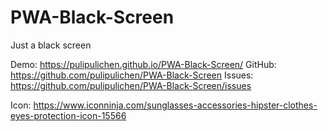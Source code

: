 # PWA-Black-Screen
Just a black screen

Demo: https://pulipulichen.github.io/PWA-Black-Screen/
GitHub: https://github.com/pulipulichen/PWA-Black-Screen
Issues: https://github.com/pulipulichen/PWA-Black-Screen/issues

Icon: https://www.iconninja.com/sunglasses-accessories-hipster-clothes-eyes-protection-icon-15566